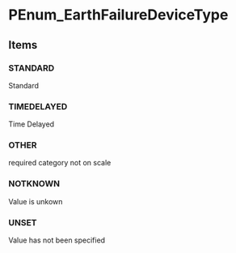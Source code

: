 # PEnum_EarthFailureDeviceType

## Items

### STANDARD
Standard

### TIMEDELAYED
Time Delayed

### OTHER
required category not on scale

### NOTKNOWN
Value is unkown

### UNSET
Value has not been specified
